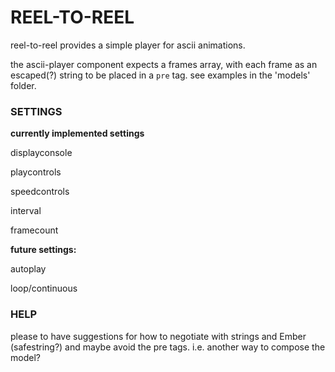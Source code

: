 # REEL-TO-REEL

reel-to-reel provides a simple player for ascii animations.

the ascii-player component expects a frames array, with each frame as an escaped(?) string to be placed in a `pre` tag. see examples in the 'models' folder.

### SETTINGS

**currently implemented settings**

displayconsole

playcontrols

speedcontrols

interval

framecount

**future settings:**

autoplay

loop/continuous

### HELP

please to have suggestions for how to negotiate with strings and Ember (safestring?) 
and maybe avoid the pre tags. i.e. another way to compose the model?
